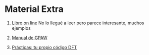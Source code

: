 # Material Extra

1. [Libro on line](https://kitchingroup.cheme.cmu.edu/dft-book/dft.html)
No lo llegué a leer pero parece interesante, muchos ejemplos

2. [Manual de GPAW](https://wiki.fysik.dtu.dk/gpaw/index.html)

3. [Prácticas: tu propio código DFT](https://github.com/tamuhey/python_1d_dft)
